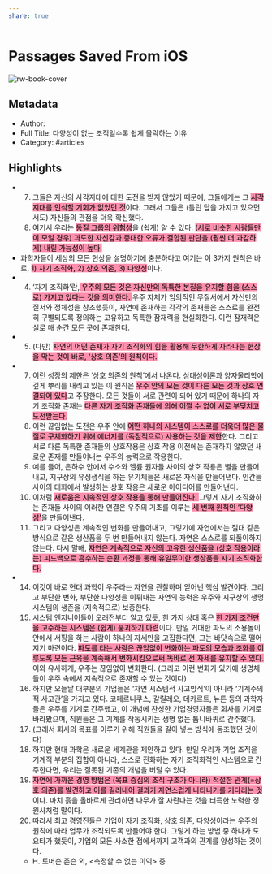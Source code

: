 ```yaml
---
share: true
---
```


# Passages Saved From iOS

![rw-book-cover](https://readwise-assets.s3.amazonaws.com/static/images/default-book-icon-4.11327a2af05a.png)

## Metadata
- Author: 
- Full Title: 다양성이 없는 조직일수록 쉽게 몰락하는 이유
- Category: #articles

## Highlights
- 7. 그들은 자신의 사각지대에 대한 도전을 받지 않았기 때문에, 그들에게는 그 <mark style="background: #FF5582A6;">사각지대를 인식할 기회가 없었던 것</mark>이다. 그래서 그들은 (틀린 답을 가지고 있으면서도) 자신들의 관점을 더욱 확신했다.
  8. 여기서 우리는 <mark style="background: #FF5582A6;">동질 그룹의 위험성</mark>을 (쉽게) 알 수 있다. <mark style="background: #FF5582A6;">(서로 비슷한 사람들만이 모일 경우) 과도한 자신감과 중대한 오류가 결합된 판단을 (훨씬 더 과감하게) 내릴 가능성이 높다.</mark>
- 과학자들이 세상의 모든 현상을 설명하기에 충분하다고 여기는 이 3가지 원칙은 바로, <mark style="background: #FF5582A6;">1) 자기 조직화, 2) 상호 의존, 3) 다양성</mark>이다.
- 4. ‘자기 조직화’란,<mark style="background: #FF5582A6;"> 우주의 모든 것은 자신만의 독특한 본질을 유지할 힘을 (스스로) 가지고 있다는 것을 의미한다. </mark>우주 자체가 임의적인 무질서에서 자신만의 질서와 정체성을 창조했듯이, 자연에 존재하는 각각의 존재들은 스스로를 완전히 구별되도록 정의하는 고유하고 독특한 잠재력을 현실화한다. 이런 잠재력은 실로 매 순간 모든 곳에 존재한다.
- 5. (다만) <mark style="background: #FF5582A6;">자연의 어떤 존재가 자기 조직화의 힘을 활용해 무한하게 자라나는 현상을 막는 것이 바로, ‘상호 의존’의 원칙이다.</mark>
- 7. 이런 성장의 제한은 ‘상호 의존의 원칙’에서 나온다. 상대성이론과 양자물리학에 깊게 뿌리를 내리고 있는 이 원칙은 <mark style="background: #FF5582A6;">우주 안의 모든 것이 다른 모든 것과 상호 연결되어 있다</mark>고 주장한다. 모든 것들이 서로 관련이 되어 있기 때문에 하나의 자기 조직화 존재는 <mark style="background: #FF5582A6;">다른 자기 조직화 존재들에 의해 어쩔 수 없이 서로 부딪치고 도전받는다.</mark>
  8. 이런 끊임없는 도전은 우주 안에 <mark style="background: #FF5582A6;">어떤 하나의 시스템이 스스로를 더욱더 많은 물질로 구체화하기 위해 에너지를 (독점적으로) 사용하는 것을 제한</mark>한다. 그리고 서로 다른 독특한 존재들의 상호작용은 상호 작용 이전에는 존재하지 않았던 새로운 존재를 만들어내는 우주의 능력으로 작용한다.
  9. 예를 들어, 은하수 안에서 수소와 헬륨 원자들 사이의 상호 작용은 별을 만들어내고, 지구상의 유성생식을 하는 유기체들은 새로운 자식을 만들어낸다. 인간들 사이의 대화에서 발생하는 상호 작용은 새로운 아이디어를 만들어낸다.
  10. 이처럼 <mark style="background: #FF5582A6;">새로움은 지속적인 상호 작용을 통해 만들어진다. </mark>그렇게 자기 조직화하는 존재들 사이의 이러한 연결은 우주의 기초를 이루는 <mark style="background: #FF5582A6;">세 번째 원칙인 ‘다양성’</mark>을 만들어낸다.
  11. 그리고 다양성은 계속적인 변화를 만들어내고, 그렇기에 자연에서는 절대 같은 방식으로 같은 생산품을 두 번 만들어내지 않는다. 자연은 스스로를 되풀이하지 않는다. 다시 말해, <mark style="background: #FF5582A6;">자연은 계속적으로 자신의 고유한 생산품을 (상호 작용이라는) 피드백으로 흡수하는 순환 과정을 통해 유일무이한 생상품을 자기 조직화한다.</mark>
- 14. 이것이 바로 현대 과학이 우주라는 자연을 관찰하며 얻어낸 핵심 발견이다. 그리고 부단한 변화, 부단한 다양성을 이뤄내는 자연의 능력은 우주와 지구상의 생명 시스템의 생존을 (지속적으로) 보증한다.
  15. 시스템 엔지니어들이 오래전부터 알고 있듯, 한 가지 상태 혹은 <mark style="background: #FF5582A6;">한 가지 조건만을 고수하는 시스템은 (쉽게) 붕괴하기 마련</mark>이다. 만일 거대한 파도의 소용돌이 안에서 서핑을 하는 사람이 하나의 자세만을 고집한다면, 그는 바닷속으로 떨어지기 마련이다. <mark style="background: #FF5582A6;">파도를 타는 사람은 끊임없이 변화하는 파도의 모습과 조화를 이루도록 모든 근육을 계속해서 변화시킴으로써 똑바로 선 자세를 유지할 수 있다.</mark> 이와 유사하게, 우주는 끊임없이 변화한다. (그리고 이런 변화가 있기에 생명체들이 우주 속에서 지속적으로 존재할 수 있는 것이다)
  16. 하지만 오늘날 대부분의 기업들은 ‘자연 시스템적 사고방식’이 아니라 ‘기계주의적 사고관’을 가지고 있다. 코페르니쿠스, 갈릴레오, 데카르트, 뉴튼 등의 과학자들은 우주를 기계로 간주했고, 이 개념에 찬성한 기업경영자들은 회사를 기계로 바라봤으며, 직원들은 그 기계를 작동시키는 생명 없는 톱니바퀴로 간주했다.
  17. (그래서 회사의 목표를 이루기 위해 직원들을 갈아 넣는 방식에 동조했던 것이다)
  18. 하지만 현대 과학은 새로운 세계관을 제안하고 있다. 만일 우리가 기업 조직을 기계적 부분의 집합이 아니라, 스스로 진화하는 자기 조직화적인 시스템으로 간주한다면, 우리는 잘못된 기존의 개념을 버릴 수 있다.
  19. <mark style="background: #FF5582A6;">자연에 가까운 경영 방법은 (목표 중심의 조직 구조가 아니라) 적절한 관계(=상호 의존)를 발견하고 이를 길러내어 결과가 자연스럽게 나타나기를 기다리는 것</mark>이다. 마치 흙을 올바르게 관리하면 나무가 잘 자란다는 것을 터득한 노력한 정원사처럼 말이다.
  20. 따라서 최고 경영진들은 기업이 자기 조직화, 상호 의존, 다양성이라는 우주의 원칙에 따라 업무가 조직되도록 만들어야 한다. 그렇게 하는 방법 중 하나가 도요타가 했듯이, 기업의 모든 사소한 점에서까지 고객과의 관계를 양성하는 것이다.
  - H. 토머슨 존슨 외, <측정할 수 없는 이익> 중
